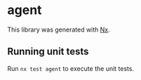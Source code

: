# agent

This library was generated with [Nx](https://nx.dev).

## Running unit tests

Run `nx test agent` to execute the unit tests.
